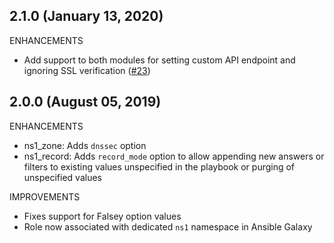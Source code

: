 ## 2.1.0 (January 13, 2020)

ENHANCEMENTS
* Add support to both modules for setting custom API endpoint and ignoring SSL verification ([#23](https://github.com/ns1/ns1-ansible-modules/pull/23))

## 2.0.0 (August 05, 2019)

ENHANCEMENTS
* ns1_zone: Adds `dnssec` option
* ns1_record: Adds `record_mode` option to allow appending new answers or filters to existing values unspecified in the playbook or purging of unspecified values

IMPROVEMENTS
* Fixes support for Falsey option values
* Role now associated with dedicated `ns1` namespace in Ansible Galaxy
